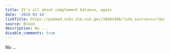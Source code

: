 ```yaml
---
title: It's all about complement balance, again
date: '2024-03-14'
linkTitle: https://pubmed.ncbi.nlm.nih.gov/38483408/?utm_source=curl&utm_medium=rss&utm_campaign=journals&utm_content=7603509&fc=None&ff=20240314180531&v=2.18.0.post9+e462414
source: Blood
description: No ...
disable_comments: true
---
```

No ...